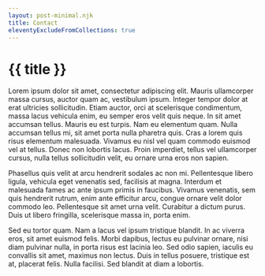 ```yaml
---
layout: post-minimal.njk
title: Contact
eleventyExcludeFromCollections: true
---
```


# {{ title }}

Lorem ipsum dolor sit amet, consectetur adipiscing elit. Mauris ullamcorper massa cursus, auctor quam ac, vestibulum ipsum. Integer tempor dolor at erat ultricies sollicitudin. Etiam auctor, orci at scelerisque condimentum, massa lacus vehicula enim, eu semper eros velit quis neque. In sit amet accumsan tellus. Mauris eu est turpis. Nam eu elementum quam. Nulla accumsan tellus mi, sit amet porta nulla pharetra quis. Cras a lorem quis risus elementum malesuada. Vivamus eu nisl vel quam commodo euismod vel at tellus. Donec non lobortis lacus. Proin imperdiet, tellus vel ullamcorper cursus, nulla tellus sollicitudin velit, eu ornare urna eros non sapien.

Phasellus quis velit at arcu hendrerit sodales ac non mi. Pellentesque libero ligula, vehicula eget venenatis sed, facilisis at magna. Interdum et malesuada fames ac ante ipsum primis in faucibus. Vivamus venenatis, sem quis hendrerit rutrum, enim ante efficitur arcu, congue ornare velit dolor commodo leo. Pellentesque sit amet urna velit. Curabitur a dictum purus. Duis ut libero fringilla, scelerisque massa in, porta enim.

Sed eu tortor quam. Nam a lacus vel ipsum tristique blandit. In ac viverra eros, sit amet euismod felis. Morbi dapibus, lectus eu pulvinar ornare, nisi diam pulvinar nulla, in porta risus est lacinia leo. Sed odio sapien, iaculis eu convallis sit amet, maximus non lectus. Duis in tellus posuere, tristique est at, placerat felis. Nulla facilisi. Sed blandit at diam a lobortis.
